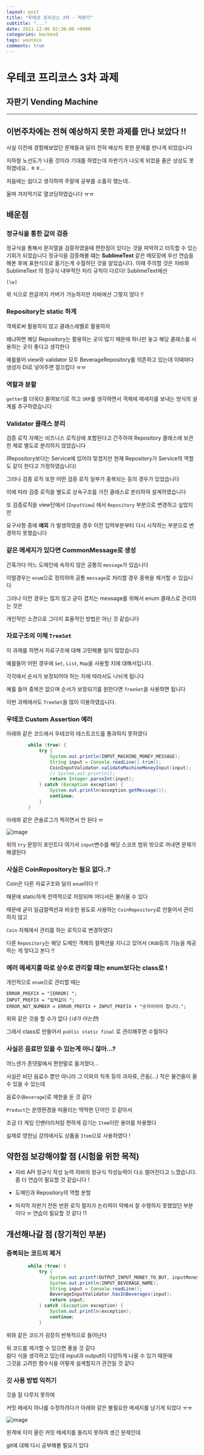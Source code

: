```yaml
---
layout: post
title: "우테코 프리코스 3차 - 자판기"
subtitle: "..."
date: 2021-12-06 02:30:00 +0900
categories: backend
tags: wooteco
comments: true
---
```


# 우테코 프리코스 3차 과제

## 자판기 Vending Machine

---

## 이번주차에는 전혀 예상하지 못한 과제를 만나 보았다 !!

사실 이전에 경험해보았던 문제들과 달리 전혀 예상치 못한 문제를 만나게 되었습니다

지하철 노선도가 나올 것이라 기대를 하였는데 자판기가 나오게 되었을 줄은 상상도 못하였네요.. ㅎㅎ...

처음에는 쉽다고 생각하여 주말에 공부를 소홀히 했는데..

울며 겨자먹기로 열코딩하였습니다 ㅠㅠ

## 배운점

### 정규식을 통한 값의 검증

정규식을 통해서 문자열을 검증하였을때 편한점이 있다는 것을 파악하고 터득할 수 있는 기회가 되었습니다
정규식을 검증해볼 떄는 **SublimeText** 같은 메모장에 우선 연습을 해본 후에 표현식으로 옮기는게 수월하단 것을 알았습니다.
이때 주의할 것은 자바와 SublimeText 의 정규식 내부적인 처리 규칙이 다르다!
SublimeText에선

```
[\w]
```

위 식으로 한글까지 커버가 가능하지만 자바에선 그렇지 않다 !!

### Repository는 static 하게

객체로써 활용하지 않고 클래스레벨로 활용하자

왜냐하면 해당 Repository는 활용하는 곳이 많기 때문에 하나만 놓고 해당 클래스를 사용하는 곳이 좋다고 생각한다

예를들어 view와 validator 모두 BeverageRepository를 의존하고 있는데 이때마다 생성자 DI로 넣어주면 껄끄럽다 ㅠㅠ

### 역할과 분할

`getter`를 더욱더 줄여보기로 하고 `SRP`를 생각하면서 객체에 메세지를 보내는 방식의 설계를 추구하였습니다

### Validator 클래스 분리

검증 로직 자체는 비즈니스 로직상에 포함된다고 간주하여 Repository 클래스에 보관한 체로 별도로 분리하지 않았습니다

(Repository보다는 Service에 있어야 맞겠지만 현재 Repository가 Service의 역할도 같이 한다고 가정하였습니다)

그러나 검증 로직 또한 어떤 검증 로직 일부가 중복되는 등의 경우가 있었습니다

이에 따라 검증 로직을 별도로 상속구조를 가진 클래스로 분리하여 설계하였습니다

또 검증로직을 view단에서 (`InputView`) 에서 `Repository` 부분으로 변경하고 싶었지만

요구사항 중에 **예외** 가 발생하였을 경우 이전 입력부분부터 다시 시작하는 부분으로 변경하지 못했습니다

### 같은 메세지가 있다면 CommonMessage로 생성

간혹가다 어느 도메인에 속하지 않은 공통의 `message`가 있습니다

이럴경우는 `enum`으로 정의하여 공통 `message`로 처리할 경우 중복을 제거할 수 있습니다

그러나 이런 경우는 많지 않고 굳이 겹치는 message를 위해서 enum 클래스로 관리하는 것은

개인적인 소견으로 그다지 효율적인 방법은 아닌 것 같습니다

### 자료구조의 이해 `TreeSet`

이 과제를 하면서 자료구조에 대해 고민해볼 일이 많았습니다

예를들어 어떤 경우에 `Set`, `List`, `Map`을 사용할 지에 대해서입니다.

각각에서 순서가 보장되어야 하는 지에 따라서도 나뉘게 됩니다

예를 들어 중복은 없으며 순서가 보장되기를 원한다면 `TreeSet`을 사용하면 됩니다

이번 과제에서도 `TreeSet`을 많이 이용하였습니다.

### 우테코 Custom Assertion 예러

아래와 같은 코드에서 우테코의 테스트코드를 통과하지 못하였다

```java
		while (true) {
			try {
				System.out.println(INPUT_MACHINE_MONEY_MESSAGE);
				String input = Console.readLine().trim();
				CoinInputValidator.validateMachineMoneyInput(input);
				// System.out.println();
				return Integer.parseInt(input);
			} catch (Exception exception) {
				System.out.println(exception.getMessage());
				continue;
			}
		}

```

아래와 같은 콘솔로그가 찍히면서 안 된다 ㅠ

![image](https://user-images.githubusercontent.com/66164361/145818774-e5ba5db3-a0a1-4c38-b795-c93f0ce90c31.png)

위의 `try` 문장이 포인트다 여기서 `input`변수를 해당 스코프 범위 밖으로 꺼내면 문제가 해결된다

### 사실은 CoinRepository는 필요 없다..?

Coin은 다른 자료구조와 달리 `enum`이다 !!

때문에 static하게 전역적으로 저장되며 어디서든 불러올 수 있다

때문에 굳이 일급컬렉션과 비슷한 용도로 사용하는 `CoinRepository`로 만들어서 관리 하지 않고

`Coin` 자체에서 관리를 하는 로직으로 변경하였다

다른 `Repository`는 해당 도메인 객체의 컬렉션을 지니고 있어서 `CRUD`등의 기능을 제공하는 게 맞다고 본다 !!

### 에러 메세지를 따로 상수로 관리할 떄는 enum보다는 class로 !

개인적으로 `enum`으로 관리할 때는

```
ERROR_PREFIX = "[ERROR] ";
INPUT_PREFIX = "입력값이 ";
ERROR_NOT_NUMBER = ERROR_PREFIX + INPUT_PREFIX + "숫자이어야 합니다.";
```

위와 같은 것을 할 수가 없다 (_내가 아는한_)

그래서 class로 만들어서 `public static final` 로 관리해주면 수월하다

### 사실은 음료만 있을 수 있는게 아니 잖아...?

어느샌가 존댓말에서 편한말로 옮겨졌다...

사실은 비단 음료수 뿐만 아니라 그 이외의 칙촉 등의 과자류, 콘돔(...) 작은 물건들이 올 수 있을 수 있는데

음료수(`Beverage`)로 제한을 둔 것 같다

`Product`는 운영환경을 떠올리는 딱딱한 단어인 것 같아서

조금 더 게임 인벤터리처럼 편하게 감기는 `Item`이란 용어를 차용했다

실제로 영한님 강의에서도 상품을 `Item`으로 사용하였다 !

## 약한점 보강해야할 점 (시험을 위한 목적)

- 자바 API 정규식 작성 능력
  자바의 정규식 작성능력이 다소 떨어진다고 느꼈습니다. 좀 더 연습이 필요할 것 같습니다 !

- 도메인과 Repository의 역할 분할

- 마지막 자판기 잔돈 반환 로직
  필자가 논리력이 약해서 잘 수행하지 못했었던 부분이다 ㅠ
  연습이 필요할 것 같다 !1

## 개선해나갈 점 (장기적인 부분)

### 중복되는 코드의 제거

```java
		while (true) {
			try {
				System.out.printf(OUTPUT_INPUT_MONEY_TO_BUT, inputMoneyToBuy);
				System.out.println(INPUT_BEVERAGE_NAME);
				String input = Console.readLine();
				BeverageInputValidator.hasInBeverages(input);
				return input;
			} catch (Exception exception) {
				System.out.println(exception);
				continue;
			}
```

위와 같은 코드가 굉장히 반복적으로 들어난다

위 코드를 제거할 수 있으면 좋을 것 같다  
람다 식을 생각하고 있는데 input과 output이 다양하게 나올 수 있기 때문에  
그것을 고려한 함수식을 어떻게 설계할지가 관건일 것 같다

### 깃 사용 방법 익히기

깃을 잘 다루지 못하여

커밋 메세지 하나를 수정하려다가 아래와 같은 불필요한 메세지를 남기게 되었다 ㅠㅠ

![image](https://user-images.githubusercontent.com/66164361/145912249-2b29946a-28cc-43f5-9319-a4ac37fb12b3.png)

원격에 이미 올린 커밋 메세지를 돌리지 못하여 생긴 문제인데

git에 대해 다시 공부해볼 필요가 있다
